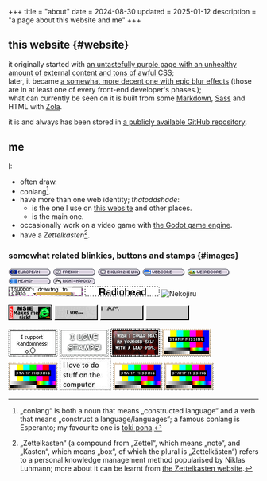 +++
title = "about"
date = 2024-08-30
updated = 2025-01-12
description = "a page about this website and me"
+++

## this website {#website}

it originally started with [an untastefully purple page with an unhealthy amount of external content and tons of awful CSS](https://web.archive.org/web/20230110095501/https://thatoddshade.github.io/); \
later, it became [a somewhat more decent one with epic blur effects](https://web.archive.org/web/20230326153840/https://thatoddshade.github.io/en/) (those are in at least one of every front-end developer's phases.); \
what can currently be seen on it is built from some [Markdown](https://commonmark.org), [Sass](https://sass-lang.com) and HTML with [Zola](https://www.getzola.org).

it is and always has been stored in [a publicly available GitHub repository](https://github.com/thatoddshade/thatoddshade.github.io).

## me

I:
- often draw.
- conlang[^conlang].
- have more than one web identity; *thatoddshade*:
    - is the one I use on [this website](#website) and other places.
    - is the main one.
- occasionally work on a video game with [the Godot game engine](https://godotengine.org).
- have a *Zettelkasten*[^zettelkasten].

[^conlang]: „conlang“ is both a noun that means „constructed language“ and a verb that means „construct a language/languages“; a famous conlang is Esperanto; my favourite one is [toki pona](https://tokipona.org).

[^zettelkasten]: „Zettelkasten“ (a compound from „Zettel“, which means „note“, and „Kasten“, which means „box“, of which the plural is „Zettelkästen“) refers to a personal knowledge management method popularised by Niklas Luhmann; more about it can be learnt from [the Zettelkasten website](https://zettelkasten.de).

### somewhat related blinkies, buttons and stamps {#images}

![EUROPEAN](/images/blinkies/nationalities/european.png "I am European.")
![FRENCH](/images/blinkies/languages/french.png "French is my native language.")
![ENGLISH 2ND LNG](/images/blinkies/languages/english_second_language.png "English is my second language.")
![WEBCORE](/images/blinkies/aesthetics/webcore.png "I like webcore.")
![WEIRDCORE](/images/blinkies/aesthetics/weirdcore.png "I like weirdcore.")
![HE/HIM](/images/blinkies/he_slash_him.png "I prefer being referred to with the „he/him“ pronouns.")
![RIGHT-HANDED](/images/blinkies/righthanded.png "I am right-handed.") \
![I support drawing in class](/images/blinkies/in_class_drawing_support.gif)
![Radiohead](/images/blinkies/radiohead.gif "I love RADIOHEAD.")
![Nekojiru](/images/banners/nekojiru.gif "I love NEKOJIRU.")

![MSIE Makes me sick!](/images/buttons/internet_explorer/makes_me_sick.gif)
![I use HE/HIM](/images/buttons/i_use_he_slash_him.gif)
![I AM CONFUSED BUT THAT'S FINE.](/images/buttons/i_am_confused_but_thats_fine.gif)
![what?](/images/buttons/what.gif "a written instance of the confusion that is mentioned by the previous button's label")

![I support Randomness!](/images/stamps/randomness_support.jpg)
![I LOVE STAMPS!](/images/stamps/stamp_love.gif)
![I WISH I COULD BEAT MY YOUNGER SELF WITH A LEAD PIPE.](/images/stamps/younger_self_lead_pipe_beating_wish.png)
![STAMP MISSING](/images/stamps/stamp_missing.png) \
![STAMP MISSING](/images/stamps/stamp_missing.png)
![I love to do stuff on the computer](/images/stamps/computer_love.jpg)
![STAMP MISSING](/images/stamps/stamp_missing.png)
![STAMP MISSING](/images/stamps/stamp_missing.png)
